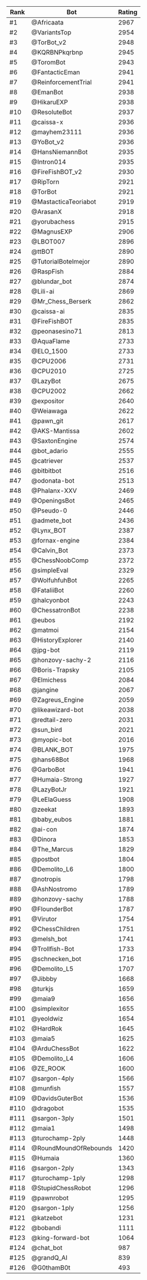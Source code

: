 Rank|Bot|Rating
---|---|---
#1|@Africaata|2967
#2|@VariantsTop|2954
#3|@TorBot_v2|2948
#4|@KQRBNPkqrbnp|2945
#5|@ToromBot|2943
#6|@FantacticEman|2941
#7|@ReinforcementTrial|2941
#8|@EmanBot|2938
#9|@HikaruEXP|2938
#10|@ResoluteBot|2937
#11|@caissa-x|2936
#12|@mayhem23111|2936
#13|@YoBot_v2|2936
#14|@HansNiemannBot|2935
#15|@Intron014|2935
#16|@FireFishBOT_v2|2930
#17|@RipTorn|2921
#18|@TorBot|2921
#19|@MastacticaTeoriabot|2919
#20|@ArasanX|2918
#21|@yorubachess|2915
#22|@MagnusEXP|2906
#23|@LBOT007|2896
#24|@ttBOT|2890
#25|@TutorialBotelmejor|2890
#26|@RaspFish|2884
#27|@blundar_bot|2874
#28|@Lili-ai|2869
#29|@Mr_Chess_Berserk|2862
#30|@caissa-ai|2835
#31|@FireFishBOT|2835
#32|@peonasesino71|2813
#33|@AquaFlame|2733
#34|@ELO_1500|2733
#35|@CPU2006|2731
#36|@CPU2010|2725
#37|@LazyBot|2675
#38|@CPU2002|2662
#39|@expositor|2640
#40|@Weiawaga|2622
#41|@pawn_git|2617
#42|@AKS-Mantissa|2602
#43|@SaxtonEngine|2574
#44|@bot_adario|2555
#45|@catriever|2537
#46|@bitbitbot|2516
#47|@odonata-bot|2513
#48|@Phalanx-XXV|2469
#49|@OpeningsBot|2465
#50|@Pseudo-0|2446
#51|@admete_bot|2436
#52|@Lynx_BOT|2387
#53|@fornax-engine|2384
#54|@Calvin_Bot|2373
#55|@ChessNoobComp|2372
#56|@simpleEval|2329
#57|@WolfuhfuhBot|2265
#58|@FataliiBot|2260
#59|@halcyonbot|2243
#60|@ChessatronBot|2238
#61|@eubos|2192
#62|@matmoi|2154
#63|@HistoryExplorer|2140
#64|@jpg-bot|2119
#65|@honzovy-sachy-2|2116
#66|@Boris-Trapsky|2105
#67|@Elmichess|2084
#68|@jangine|2067
#69|@Zagreus_Engine|2059
#70|@likeawizard-bot|2038
#71|@redtail-zero|2031
#72|@sun_bird|2021
#73|@myopic-bot|2016
#74|@BLANK_BOT|1975
#75|@hans68Bot|1968
#76|@GarboBot|1941
#77|@Humaia-Strong|1927
#78|@LazyBotJr|1921
#79|@LeElaGuess|1908
#80|@zeekat|1893
#81|@baby_eubos|1881
#82|@ai-con|1874
#83|@Dinora|1853
#84|@The_Marcus|1829
#85|@postbot|1804
#86|@Demolito_L6|1800
#87|@notropis|1798
#88|@AshNostromo|1789
#89|@honzovy-sachy|1788
#90|@FlounderBot|1787
#91|@Virutor|1754
#92|@ChessChildren|1751
#93|@melsh_bot|1741
#94|@Trollfish-Bot|1733
#95|@schnecken_bot|1716
#96|@Demolito_L5|1707
#97|@Jibbby|1668
#98|@turkjs|1659
#99|@maia9|1656
#100|@simplexitor|1655
#101|@yeoldwiz|1654
#102|@HardRok|1645
#103|@maia5|1625
#104|@ArduChessBot|1622
#105|@Demolito_L4|1606
#106|@ZE_ROOK|1600
#107|@sargon-4ply|1566
#108|@munfish|1557
#109|@DavidsGuterBot|1536
#110|@dragobot|1535
#111|@sargon-3ply|1501
#112|@maia1|1498
#113|@turochamp-2ply|1448
#114|@RoundMoundOfRebounds|1420
#115|@Humaia|1360
#116|@sargon-2ply|1343
#117|@turochamp-1ply|1298
#118|@StupidChessRobot|1296
#119|@pawnrobot|1295
#120|@sargon-1ply|1256
#121|@katzebot|1231
#122|@bobandi|1111
#123|@king-forward-bot|1064
#124|@chat_bot|987
#125|@grandQ_AI|839
#126|@G0thamB0t|493
